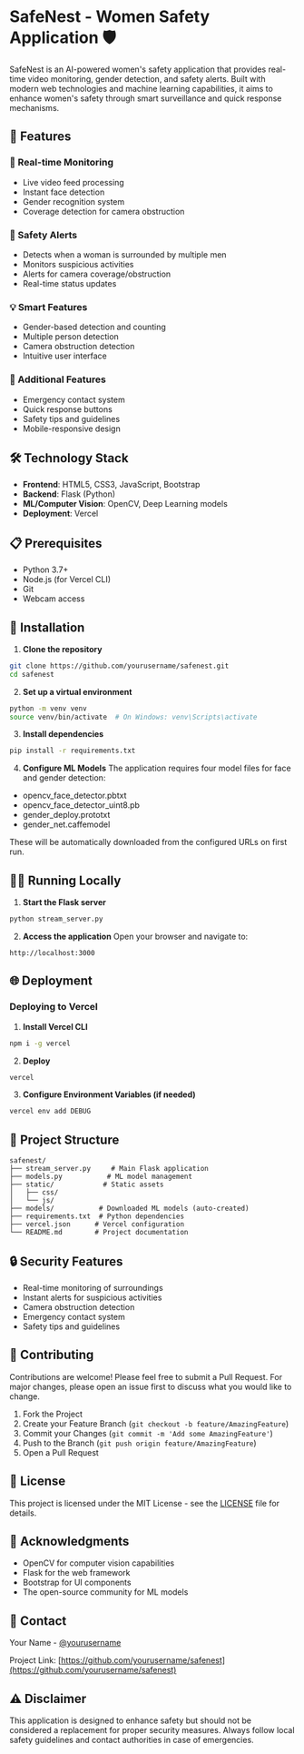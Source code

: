 # SafeNest - Women Safety Application 🛡️

SafeNest is an AI-powered women's safety application that provides real-time video monitoring, gender detection, and safety alerts. Built with modern web technologies and machine learning capabilities, it aims to enhance women's safety through smart surveillance and quick response mechanisms.

## 🌟 Features

### 🎥 Real-time Monitoring
- Live video feed processing
- Instant face detection
- Gender recognition system
- Coverage detection for camera obstruction

### 🚨 Safety Alerts
- Detects when a woman is surrounded by multiple men
- Monitors suspicious activities
- Alerts for camera coverage/obstruction
- Real-time status updates

### 💡 Smart Features
- Gender-based detection and counting
- Multiple person detection
- Camera obstruction detection
- Intuitive user interface

### 🎯 Additional Features
- Emergency contact system
- Quick response buttons
- Safety tips and guidelines
- Mobile-responsive design

## 🛠️ Technology Stack

- **Frontend**: HTML5, CSS3, JavaScript, Bootstrap
- **Backend**: Flask (Python)
- **ML/Computer Vision**: OpenCV, Deep Learning models
- **Deployment**: Vercel

## 📋 Prerequisites

- Python 3.7+
- Node.js (for Vercel CLI)
- Git
- Webcam access

## 🚀 Installation

1. **Clone the repository**
```bash
git clone https://github.com/yourusername/safenest.git
cd safenest
```

2. **Set up a virtual environment**
```bash
python -m venv venv
source venv/bin/activate  # On Windows: venv\Scripts\activate
```

3. **Install dependencies**
```bash
pip install -r requirements.txt
```

4. **Configure ML Models**
The application requires four model files for face and gender detection:
- opencv_face_detector.pbtxt
- opencv_face_detector_uint8.pb
- gender_deploy.prototxt
- gender_net.caffemodel

These will be automatically downloaded from the configured URLs on first run.

## 🏃‍♀️ Running Locally

1. **Start the Flask server**
```bash
python stream_server.py
```

2. **Access the application**
Open your browser and navigate to:
```
http://localhost:3000
```

## 🌐 Deployment

### Deploying to Vercel

1. **Install Vercel CLI**
```bash
npm i -g vercel
```

2. **Deploy**
```bash
vercel
```

3. **Configure Environment Variables (if needed)**
```bash
vercel env add DEBUG
```

## 📁 Project Structure

```
safenest/
├── stream_server.py     # Main Flask application
├── models.py           # ML model management
├── static/            # Static assets
│   ├── css/
│   └── js/
├── models/           # Downloaded ML models (auto-created)
├── requirements.txt  # Python dependencies
├── vercel.json      # Vercel configuration
└── README.md        # Project documentation
```

## 🔒 Security Features

- Real-time monitoring of surroundings
- Instant alerts for suspicious activities
- Camera obstruction detection
- Emergency contact system
- Safety tips and guidelines

## 🤝 Contributing

Contributions are welcome! Please feel free to submit a Pull Request. For major changes, please open an issue first to discuss what you would like to change.

1. Fork the Project
2. Create your Feature Branch (`git checkout -b feature/AmazingFeature`)
3. Commit your Changes (`git commit -m 'Add some AmazingFeature'`)
4. Push to the Branch (`git push origin feature/AmazingFeature`)
5. Open a Pull Request

## 📝 License

This project is licensed under the MIT License - see the [LICENSE](LICENSE) file for details.

## 🙏 Acknowledgments

- OpenCV for computer vision capabilities
- Flask for the web framework
- Bootstrap for UI components
- The open-source community for ML models

## 📧 Contact

Your Name - [@yourusername](https://twitter.com/yourusername)

Project Link: [https://github.com/yourusername/safenest](https://github.com/yourusername/safenest)

## ⚠️ Disclaimer

This application is designed to enhance safety but should not be considered a replacement for proper security measures. Always follow local safety guidelines and contact authorities in case of emergencies.
